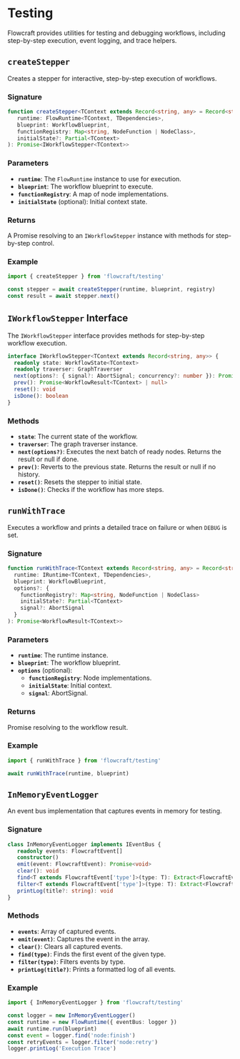 # Testing

Flowcraft provides utilities for testing and debugging workflows, including step-by-step execution, event logging, and trace helpers.

## `createStepper`

Creates a stepper for interactive, step-by-step execution of workflows.

### Signature

```typescript
function createStepper<TContext extends Record<string, any> = Record<string, any>, TDependencies extends RuntimeDependencies = RuntimeDependencies>(
   runtime: FlowRuntime<TContext, TDependencies>,
   blueprint: WorkflowBlueprint,
   functionRegistry: Map<string, NodeFunction | NodeClass>,
   initialState?: Partial<TContext>
): Promise<IWorkflowStepper<TContext>>
```

### Parameters

- **`runtime`**: The `FlowRuntime` instance to use for execution.
- **`blueprint`**: The workflow blueprint to execute.
- **`functionRegistry`**: A map of node implementations.
- **`initialState`** (optional): Initial context state.

### Returns

A Promise resolving to an `IWorkflowStepper` instance with methods for step-by-step control.

### Example

```typescript
import { createStepper } from 'flowcraft/testing'

const stepper = await createStepper(runtime, blueprint, registry)
const result = await stepper.next()
```

## `IWorkflowStepper` Interface

The `IWorkflowStepper` interface provides methods for step-by-step workflow execution.

```typescript
interface IWorkflowStepper<TContext extends Record<string, any>> {
  readonly state: WorkflowState<TContext>
  readonly traverser: GraphTraverser
  next(options?: { signal?: AbortSignal; concurrency?: number }): Promise<WorkflowResult<TContext> | null>
  prev(): Promise<WorkflowResult<TContext> | null>
  reset(): void
  isDone(): boolean
}
```

### Methods

- **`state`**: The current state of the workflow.
- **`traverser`**: The graph traverser instance.
- **`next(options?)`**: Executes the next batch of ready nodes. Returns the result or null if done.
- **`prev()`**: Reverts to the previous state. Returns the result or null if no history.
- **`reset()`**: Resets the stepper to initial state.
- **`isDone()`**: Checks if the workflow has more steps.

## `runWithTrace`

Executes a workflow and prints a detailed trace on failure or when `DEBUG` is set.

### Signature

```typescript
function runWithTrace<TContext extends Record<string, any> = Record<string, any>, TDependencies extends RuntimeDependencies = RuntimeDependencies>(
  runtime: IRuntime<TContext, TDependencies>,
  blueprint: WorkflowBlueprint,
  options?: {
    functionRegistry?: Map<string, NodeFunction | NodeClass>
    initialState?: Partial<TContext>
    signal?: AbortSignal
  }
): Promise<WorkflowResult<TContext>>
```

### Parameters

- **`runtime`**: The runtime instance.
- **`blueprint`**: The workflow blueprint.
- **`options`** (optional):
  - **`functionRegistry`**: Node implementations.
  - **`initialState`**: Initial context.
  - **`signal`**: AbortSignal.

### Returns

Promise resolving to the workflow result.

### Example

```typescript
import { runWithTrace } from 'flowcraft/testing'

await runWithTrace(runtime, blueprint)
```

## `InMemoryEventLogger`

An event bus implementation that captures events in memory for testing.

### Signature

```typescript
class InMemoryEventLogger implements IEventBus {
   readonly events: FlowcraftEvent[]
   constructor()
   emit(event: FlowcraftEvent): Promise<void>
   clear(): void
   find<T extends FlowcraftEvent['type']>(type: T): Extract<FlowcraftEvent, { type: T }> | undefined
   filter<T extends FlowcraftEvent['type']>(type: T): Extract<FlowcraftEvent, { type: T }>[]
   printLog(title?: string): void
}
```

### Methods

- **`events`**: Array of captured events.
- **`emit(event)`**: Captures the event in the array.
- **`clear()`**: Clears all captured events.
- **`find(type)`**: Finds the first event of the given type.
- **`filter(type)`**: Filters events by type.
- **`printLog(title?)`**: Prints a formatted log of all events.

### Example

```typescript
import { InMemoryEventLogger } from 'flowcraft/testing'

const logger = new InMemoryEventLogger()
const runtime = new FlowRuntime({ eventBus: logger })
await runtime.run(blueprint)
const event = logger.find('node:finish')
const retryEvents = logger.filter('node:retry')
logger.printLog('Execution Trace')
```